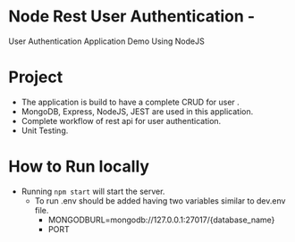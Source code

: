 # Node Rest User Authentication - 
User Authentication Application Demo Using NodeJS
# Project 
- The application is build to have a complete CRUD for user . 
- MongoDB, Express, NodeJS, JEST are used in this application. 
- Complete workflow of rest api for user authentication. 
- Unit Testing.
# How to Run locally
- Running `npm start` will start the server.
    - To run .env should be added having two variables similar to dev.env file. 
        - MONGODBURL=mongodb://127.0.0.1:27017/{database_name}
        - PORT

